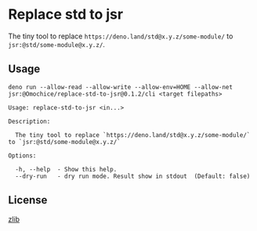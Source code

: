 # Replace std to jsr

The tiny tool to replace `https://deno.land/std@x.y.z/some-module/` to
`jsr:@std/some-module@x.y.z/`.

## Usage

```console
deno run --allow-read --allow-write --allow-env=HOME --allow-net jsr:@Omochice/replace-std-to-jsr@0.1.2/cli <target filepaths>
```

```console
Usage: replace-std-to-jsr <in...>

Description:

  The tiny tool to replace `https://deno.land/std@x.y.z/some-module/` to `jsr:@std/some-module@x.y.z/`

Options:

  -h, --help  - Show this help.
  --dry-run   - dry run mode. Result show in stdout  (Default: false)
```

## License

[zlib](./LICENSE)
